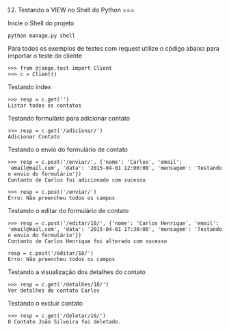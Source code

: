 12. Testando a VIEW no Shell do Python
===

Inicie o Shell do projeto

    python manage.py shell


Para todos os exemplos de testes com request utilize o código abaixo para importar o teste do cliente

    >>> from django.test import Client
    >>> c = Client()

Testando index

    >>> resp = c.get('')
    Listar todos os contatos

Testando formulário para adicionar contato

    >>> resp = c.get('/adicionar/')
    Adicionar Contato

Testando o envio do formulário de contato

    >>> resp = c.post('/enviar/', {'nome': 'Carlos', 'email': 'email@mail.com', 'data': '2015-04-01 12:00:00', 'mensagem': 'Testando o envio do formulário'})
    Contanto de Carlos foi adicionado com sucesso

    >>> resp = c.post('/enviar/')
    Erro: Não preencheu todos os campos

Testando o editar do formulário de contato

    >>> resp = c.post('/editar/18/', {'nome': 'Carlos Henrique', 'email': 'email@mail.com', 'data': '2015-04-01 17:30:00', 'mensagem': 'Testando o envio do formulário'})
    Contanto de Carlos Henrique foi alterado com sucesso

    resp = c.post('/editar/18/')
    Erro: Não preencheu todos os campos


Testando a visualização dos detalhes do contato

    >>> resp = c.get('/detalhes/18/')
    Ver detalhes do contato Carlos

Testando o excluir contato

    >>> resp = c.get('/deletar/19/')
    O Contato João Silveira foi deletado.



